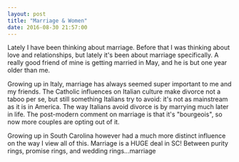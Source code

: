 ```yaml
---
layout: post
title: "Marriage & Women"
date: 2016-08-30 21:57:00
---
```


Lately I have been thinking about marriage. Before that I was thinking about love and relationships, but lately it's been about marriage specifically. A really good friend of mine is getting married in May, and he is but one year older than me. 

Growing up in Italy, marriage has always seemed super important to me and my friends. The Catholic influences on Italian culture make divorce not a taboo per se, but still something Italians try to avoid: it's not as mainstream as it is in America. The way Italians avoid divorce is by marrying much later in life. The post-modern comment on marriage is that it's "bourgeois", so now more couples are opting out of it. 

Growing up in South Carolina however had a much more distinct influence on the way I view all of this. Marriage is a HUGE deal in SC! Between purity rings, promise rings, and wedding rings...marriage 
